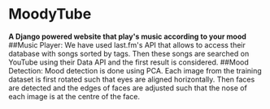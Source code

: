 # MoodyTube
**A Django powered website that play's music according to your mood**
##Music Player:
We have used last.fm's API that allows to access their database with songs sorted by tags. Then these songs are searched on YouTube using their Data API and the first result is considered.
##Mood Detection:
Mood detection is done using PCA.
Each image from the training dataset is first rotated such that eyes are aligned horizontally. Then faces are detected and the edges of faces are adjusted such that the nose of each image is at the centre of the face.
